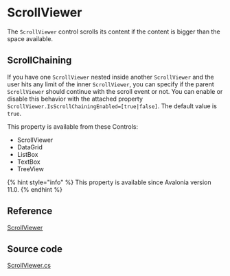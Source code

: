 # ScrollViewer

The `ScrollViewer` control scrolls its content if the content is bigger than the space available.

## ScrollChaining
If you have one `ScrollViewer` nested inside another `ScrollViewer` and the user hits any limit of the inner `ScrollViewer`, you can specify if the parent `ScrollViewer` should continue with the scroll event or not. You can enable or disable this behavior with the attached property `ScrollViewer.IsScrollChainingEnabled=[true|false]`. The default value is `true`. 

This property is available from these Controls: 
- ScrollViewer
- DataGrid
- ListBox 
- TextBox
- TreeView

{% hint style="info" %}
This property is available since Avalonia version 11.0.
{% endhint %}

## Reference <a id="reference"></a>

[ScrollViewer](http://reference.avaloniaui.net/api/Avalonia.Controls/ScrollViewer/)

## Source code <a id="source-code"></a>

[ScrollViewer.cs](https://github.com/AvaloniaUI/Avalonia/blob/master/src/Avalonia.Controls/ScrollViewer.cs)